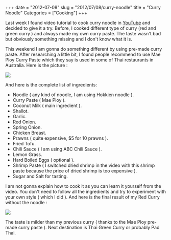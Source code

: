 +++
date = "2012-07-08"
slug = "2012/07/08/curry-noodle"
title = "Curry Noodle"
Categories = ["Cooking"]
+++

Last week I found video tutorial to cook curry noodle in [YouTube](http://www.youtube.com/watch?v=lMrFr8Eh_yM) and decided to give it a try. Before, I cooked different type of curry (red and green curry ) and always made my own curry paste. The taste wasn't bad but obviously something missing and I don't know what it is.

This weekend I am gonna do something different by using pre-made curry paste. After researching a little bit, I found people recommend to use Mae Ploy Curry Paste which they say is used in some of Thai restaurants in Australia. Here is the picture :


[![](http://blog.rudylee.com/wp-content/uploads/2012/07/mae-ploy-150x150.jpg)](http://blog.rudylee.com/wp-content/uploads/2012/07/mae-ploy.jpg)


And here is the complete list of ingredients:

* Noodle ( any kind of noodle, I am using Hokkien noodle ).
* Curry Paste ( Mae Ploy ).
* Coconut Milk ( main ingredient ).
* Shallot.
* Garlic.
* Red Onion.
* Spring Onion.
* Chicken Breast.
* Prawns ( quite expensive, $5 for 10 prawns ).
* Fried Tofu.
* Chili Sauce ( I am using ABC Chili Sauce ).
* Lemon Grass.
* Hard Boiled Eggs ( optional ).
* Shrimp Paste ( I switched dried shrimp in the video with this shrimp paste because the price of dried shrimp is too expensive ).
* Sugar and Salt for tasting.


I am not gonna explain how to cook it as you can learn it yourself from the video. You don't need to follow all the ingredients and try to experiment with your own style ( which I did ). And here is the final result of my Red Curry without the noodle :

[![](http://blog.rudylee.com/wp-content/uploads/2012/07/curry-150x150.jpg)](http://blog.rudylee.com/wp-content/uploads/2012/07/curry.jpg)

The taste is milder than my previous curry ( thanks to the Mae Ploy pre-made curry paste ). Next destination is Thai Green Curry or probably Pad Thai.

